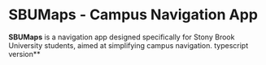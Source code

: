 # SBUMaps - Campus Navigation App
**SBUMaps** is a navigation app designed specifically for Stony Brook University students, aimed at simplifying campus navigation. 
typescript version**
